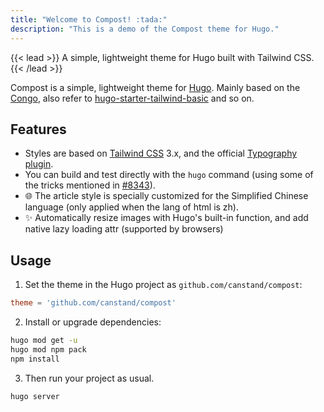 ```yaml
---
title: "Welcome to Compost! :tada:"
description: "This is a demo of the Compost theme for Hugo."
---
```


{{< lead >}}
A simple, lightweight theme for Hugo built with Tailwind CSS.
{{< /lead >}}

Compost is a simple, lightweight theme for [Hugo](https://gohugo.io). Mainly based on the [Congo](https://github.com/jpanther/congo), also refer to [hugo-starter-tailwind-basic](https://github.com/bep/hugo-starter-tailwind-basic) and so on.

## Features

- Styles are based on [Tailwind CSS](https://tailwindcss.com/docs) 3.x, and the official [Typography plugin](https://github.com/tailwindlabs/tailwindcss-typography).
- You can build and test directly with the `hugo` command (using some of the tricks mentioned in [#8343](https://github.com/gohugoio/hugo/issues/8343)). 
- 🌐 The article style is specially customized for the Simplified Chinese language (only applied when the lang of html is zh). 
- ✨ Automatically resize images with Hugo's built-in function, and add native lazy loading attr (supported by browsers)


## Usage

1. Set the theme in the Hugo project as `github.com/canstand/compost`:

```toml
theme = 'github.com/canstand/compost'
```

2. Install or upgrade dependencies:

```bash
hugo mod get -u
hugo mod npm pack
npm install
```

3. Then run your project as usual.

```bash
hugo server
```
